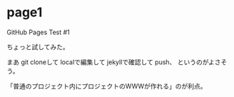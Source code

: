 # page1

GitHub Pages Test #1

ちょっと試してみた。

まあ
git cloneして
localで編集して
jekyllで確認して
push、
というのがよさそう。

「普通のプロジェクト内にプロジェクトのWWWが作れる」のが利点。
